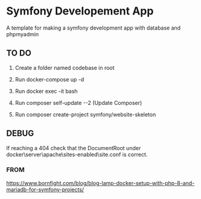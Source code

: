 # Symfony Developement App
A template for making a symfony development app with database and phpmyadmin

## TO DO
1. Create a folder named codebase in root

2. Run docker-compose up -d

3. Run docker exec -it <project-server-name> bash

4. Run composer self-update --2 (Update Composer)

5. Run composer create-project symfony/website-skeleton

## DEBUG

If reaching a 404 check that the DocumentRoot under docker\server\apache\sites-enabled\site.conf is correct.

### FROM

https://www.bornfight.com/blog/blog-lamp-docker-setup-with-php-8-and-mariadb-for-symfony-projects/
